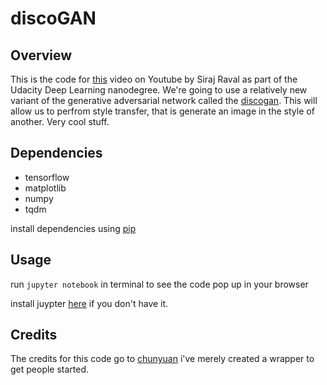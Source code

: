 # discoGAN

## Overview

This is the code for [this](https://youtu.be/MgdAe-T8obE) video on Youtube by Siraj Raval as part of the Udacity Deep Learning nanodegree. We're going to use a relatively new variant of the generative adversarial network called the [discogan](https://arxiv.org/abs/1703.05192). This will allow us to perfrom style transfer, that is generate an image in the style of another. Very cool stuff. 

## Dependencies

* tensorflow
* matplotlib
* numpy
* tqdm

install dependencies using [pip](https://pip.pypa.io/en/stable/)

## Usage

run `jupyter notebook` in terminal to see the code pop up in your browser

install juypter [here](http://jupyter.readthedocs.io/en/latest/install.html) if you don't have it. 

## Credits

The credits for this code go to [chunyuan](https://github.com/ChunyuanLI/DiscoGAN) i've merely created a wrapper to get people started. 
